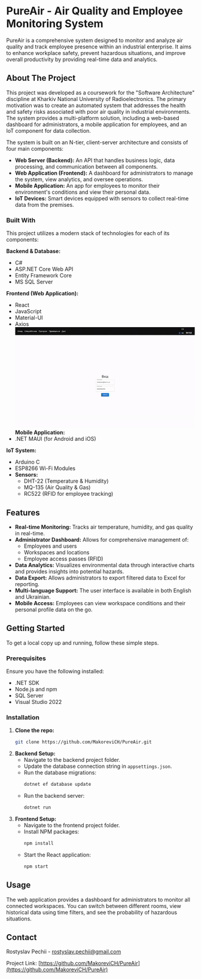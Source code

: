# PureAir - Air Quality and Employee Monitoring System

PureAir is a comprehensive system designed to monitor and analyze air quality and track employee presence within an industrial enterprise. It aims to enhance workplace safety, prevent hazardous situations, and improve overall productivity by providing real-time data and analytics.

## About The Project

This project was developed as a coursework for the "Software Architecture" discipline at Kharkiv National University of Radioelectronics. The primary motivation was to create an automated system that addresses the health and safety risks associated with poor air quality in industrial environments. The system provides a multi-platform solution, including a web-based dashboard for administrators, a mobile application for employees, and an IoT component for data collection.

The system is built on an N-tier, client-server architecture and consists of four main components:
*   **Web Server (Backend):** An API that handles business logic, data processing, and communication between all components.
*   **Web Application (Frontend):** A dashboard for administrators to manage the system, view analytics, and oversee operations.
*   **Mobile Application:** An app for employees to monitor their environment's conditions and view their personal data.
*   **IoT Devices:** Smart devices equipped with sensors to collect real-time data from the premises.

### Built With

This project utilizes a modern stack of technologies for each of its components:

**Backend & Database:**
*   C#
*   ASP.NET Core Web API
*   Entity Framework Core
*   MS SQL Server

**Frontend (Web Application):**
*   React
*   JavaScript
*   Material-UI
*   Axios
![PureAir Frontend Demo](./assets/front_demo.gif)
**Mobile Application:**
*   .NET MAUI (for Android and iOS)

**IoT System:**
*   Arduino C
*   ESP8266 Wi-Fi Modules
*   **Sensors:**
    *   DHT-22 (Temperature & Humidity)
    *   MQ-135 (Air Quality & Gas)
    *   RC522 (RFID for employee tracking)

## Features

*   **Real-time Monitoring:** Tracks air temperature, humidity, and gas quality in real-time.
*   **Administrator Dashboard:** Allows for comprehensive management of:
    *   Employees and users
    *   Workspaces and locations
    *   Employee access passes (RFID)
*   **Data Analytics:** Visualizes environmental data through interactive charts and provides insights into potential hazards.
*   **Data Export:** Allows administrators to export filtered data to Excel for reporting.
*   **Multi-language Support:** The user interface is available in both English and Ukrainian.
*   **Mobile Access:** Employees can view workspace conditions and their personal profile data on the go.

## Getting Started

To get a local copy up and running, follow these simple steps.

### Prerequisites

Ensure you have the following installed:
*   .NET SDK
*   Node.js and npm
*   SQL Server
*   Visual Studio 2022

### Installation

1.  **Clone the repo:**
    ```sh
    git clone https://github.com/MakoreviCH/PureAir.git
    ```
2.  **Backend Setup:**
    *   Navigate to the backend project folder.
    *   Update the database connection string in `appsettings.json`.
    *   Run the database migrations:
        ```sh
        dotnet ef database update
        ```
    *   Run the backend server:
        ```sh
        dotnet run
        ```
3.  **Frontend Setup:**
    *   Navigate to the frontend project folder.
    *   Install NPM packages:
        ```sh
        npm install
        ```
    *   Start the React application:
        ```sh
        npm start
        ```

## Usage

The web application provides a dashboard for administrators to monitor all connected workspaces. You can switch between different rooms, view historical data using time filters, and see the probability of hazardous situations.

## Contact

Rostyslav Pechii - [rostyslav.pechii@gmail.com](mailto:rostyslav.pechii@gmail.com)

Project Link: [https://github.com/MakoreviCH/PureAir](https://github.com/MakoreviCH/PureAir)
